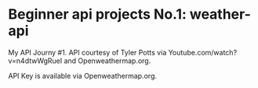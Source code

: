 # Beginner api projects No.1: weather-api

My API Journy #1. API courtesy of  Tyler Potts via Youtube.com/watch?v=n4dtwWgRueI and Openweathermap.org.

API Key is available via Openweathermap.org.





